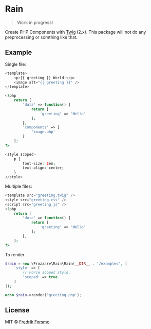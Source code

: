 # Rain

> Work in progress!

Create PHP Components with [Twig](https://twig.symfony.com/doc/2.x/) (2.x). This package will not do any preprocessing or somthing like that.

## Example

Single file:

```php
<template>
    <p>{{ greeting }} World!</p>
    <image alt="{{ greeting }}" />
</template>

<?php
    return [
        'data' => function() {
            return [
                'greeting' => 'Hello'
            ];
        },
        'components' => [
            'image.php'
        ]
    ];
?>

<style scoped>
    p {
        font-size: 2em;
        text-align: center;
    }
</style>
```

Multiple files:

```php
<template src="greeting.twig" />
<style src="greeting.css" />
<script src="greeting.js" />
<?php
    return [
        'data' => function() {
            return [
                'greeting' => 'Hello'
            ];
        },
    ];
?>
```

To render

```php
$rain = new \Frozzare\Rain\Rain(__DIR__ . '/examples', [
    'style' => [
        // Force scoped style.
        'scoped' => true
    ]
]);

echo $rain->render('greeting.php');
```

## License

MIT © [Fredrik Forsmo](https://github.com/frozzare)